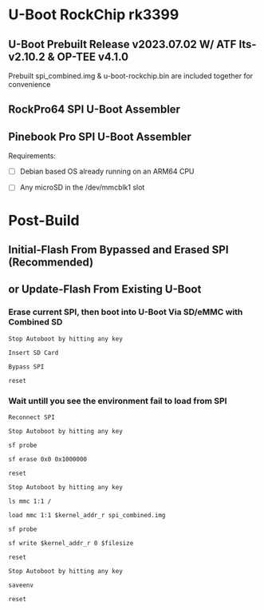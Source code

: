 # U-Boot RockChip rk3399
## U-Boot Prebuilt Release v2023.07.02 W/ ATF lts-v2.10.2 & OP-TEE v4.1.0

Prebuilt spi_combined.img & u-boot-rockchip.bin are included together for convenience

## RockPro64 SPI U-Boot Assembler
## Pinebook Pro SPI U-Boot Assembler


Requirements:

* [ ] Debian based OS already running on an ARM64 CPU

* [ ] Any microSD in the /dev/mmcblk1 slot


# Post-Build
## Initial-Flash From Bypassed and Erased SPI (Recommended)
## or Update-Flash From Existing U-Boot


### Erase current SPI, then boot into U-Boot Via SD/eMMC with Combined SD

`Stop Autoboot by hitting any key`

`Insert SD Card`

`Bypass SPI`

`reset`

### Wait untill you see the environment fail to load from SPI

`Reconnect SPI`

`Stop Autoboot by hitting any key`

`sf probe`

`sf erase 0x0 0x1000000`

`reset`

`Stop Autoboot by hitting any key`

`ls mmc 1:1 /`

`load mmc 1:1 $kernel_addr_r spi_combined.img`

`sf probe`

`sf write $kernel_addr_r 0 $filesize`

`reset`

`Stop Autoboot by hitting any key`

`saveenv`

`reset`
